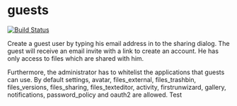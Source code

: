 guests 
=======

[![Build Status](https://drone.owncloud.com/api/badges/owncloud/guests/status.svg?branch=master)](https://drone.owncloud.com/owncloud/guests)

Create a guest user by typing his email address in to the sharing dialog. The guest
will receive an email invite with a link to create an account. He has only access
to files which are shared with him.

Furthermore, the administrator has to whitelist the applications that guests can use.
By default settings, avatar, files_external, files_trashbin, files_versions, files_sharing, files_texteditor, activity, firstrunwizard, gallery, notifications, password_policy and oauth2 are allowed.
Test
